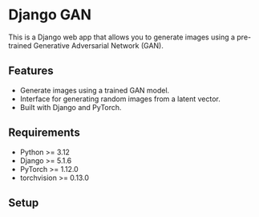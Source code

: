 # Django GAN

This is a Django web app that allows you to generate images using a pre-trained Generative Adversarial Network (GAN). 

## Features
- Generate images using a trained GAN model.
- Interface for generating random images from a latent vector.
- Built with Django and PyTorch.

## Requirements
- Python >= 3.12
- Django >= 5.1.6
- PyTorch >= 1.12.0
- torchvision >= 0.13.0

## Setup

